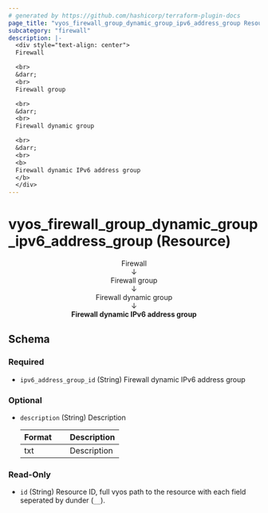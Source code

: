 ```yaml
---
# generated by https://github.com/hashicorp/terraform-plugin-docs
page_title: "vyos_firewall_group_dynamic_group_ipv6_address_group Resource - vyos"
subcategory: "firewall"
description: |-
  <div style="text-align: center">
  Firewall

  <br>
  &darr;
  <br>
  Firewall group

  <br>
  &darr;
  <br>
  Firewall dynamic group

  <br>
  &darr;
  <br>
  <b>
  Firewall dynamic IPv6 address group
  </b>
  </div>
---
```


# vyos_firewall_group_dynamic_group_ipv6_address_group (Resource)

<div style="text-align: center">
Firewall

<br>
&darr;
<br>
Firewall group

<br>
&darr;
<br>
Firewall dynamic group

<br>
&darr;
<br>
<b>
Firewall dynamic IPv6 address group
</b>
</div>



<!-- schema generated by tfplugindocs -->
## Schema

### Required

- `ipv6_address_group_id` (String) Firewall dynamic IPv6 address group

### Optional

- `description` (String) Description

    |  Format  &emsp;|  Description  |
    |----------------|---------------|
    |  txt     &emsp;|  Description  |

### Read-Only

- `id` (String) Resource ID, full vyos path to the resource with each field seperated by dunder (`__`).
